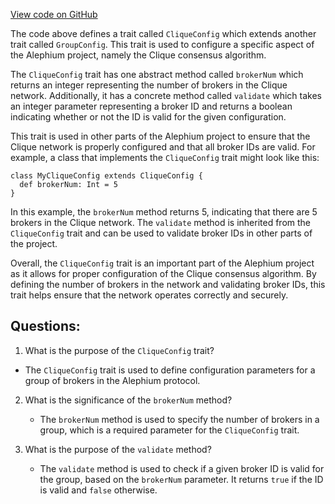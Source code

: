 [View code on GitHub](https://github.com/alephium/alephium/protocol/src/main/scala/org/alephium/protocol/config/CliqueConfig.scala)

The code above defines a trait called `CliqueConfig` which extends another trait called `GroupConfig`. This trait is used to configure a specific aspect of the Alephium project, namely the Clique consensus algorithm. 

The `CliqueConfig` trait has one abstract method called `brokerNum` which returns an integer representing the number of brokers in the Clique network. Additionally, it has a concrete method called `validate` which takes an integer parameter representing a broker ID and returns a boolean indicating whether or not the ID is valid for the given configuration. 

This trait is used in other parts of the Alephium project to ensure that the Clique network is properly configured and that all broker IDs are valid. For example, a class that implements the `CliqueConfig` trait might look like this:

```
class MyCliqueConfig extends CliqueConfig {
  def brokerNum: Int = 5
}
```

In this example, the `brokerNum` method returns 5, indicating that there are 5 brokers in the Clique network. The `validate` method is inherited from the `CliqueConfig` trait and can be used to validate broker IDs in other parts of the project.

Overall, the `CliqueConfig` trait is an important part of the Alephium project as it allows for proper configuration of the Clique consensus algorithm. By defining the number of brokers in the network and validating broker IDs, this trait helps ensure that the network operates correctly and securely.
## Questions: 
 1. What is the purpose of the `CliqueConfig` trait?
   - The `CliqueConfig` trait is used to define configuration parameters for a group of brokers in the Alephium protocol.

2. What is the significance of the `brokerNum` method?
   - The `brokerNum` method is used to specify the number of brokers in a group, which is a required parameter for the `CliqueConfig` trait.

3. What is the purpose of the `validate` method?
   - The `validate` method is used to check if a given broker ID is valid for the group, based on the `brokerNum` parameter. It returns `true` if the ID is valid and `false` otherwise.